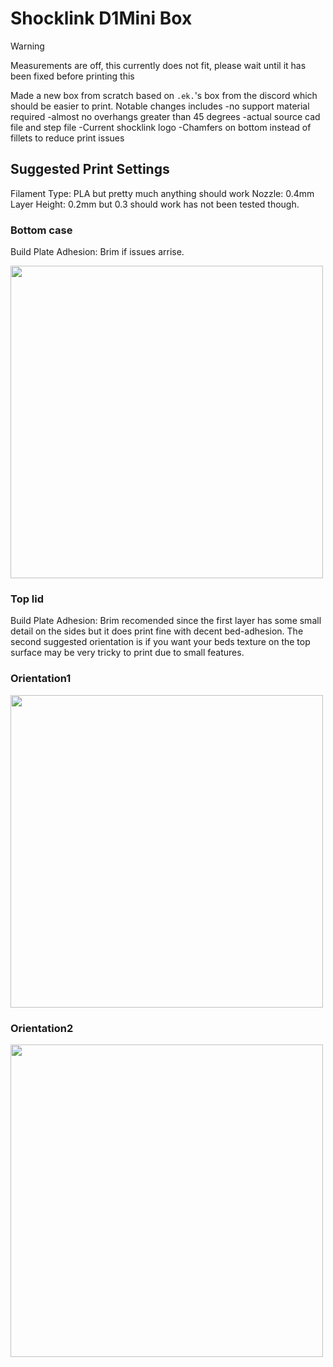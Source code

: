 # Shocklink D1Mini Box

> [!WARNING]  
> Measurements are off, this currently does not fit, please wait until it has been fixed before printing this


Made a new box from scratch based on `.ek.`'s box from the discord which should be easier to print.
Notable changes includes
-no support material required
-almost no overhangs greater than 45 degrees
-actual source cad file and step file 
-Current shocklink logo
-Chamfers on bottom instead of fillets to reduce print issues

## Suggested Print Settings
Filament Type: PLA but pretty much anything should work
Nozzle: 0.4mm
Layer Height: 0.2mm but 0.3 should work has not been tested though.

### Bottom case
Build Plate Adhesion: Brim if issues arrise.

<img src="Images/BottomCaseSuggestedOrientation.png" width="500">

### Top lid
Build Plate Adhesion: Brim recomended since the first layer has some small detail on the sides but it does print fine with decent bed-adhesion.
The second suggested orientation is if you want your beds texture on the top surface may be very tricky to print due to small features.
### Orientation1
<img src="Images/TopLidSuggestedOrientation1.png" width="500">

### Orientation2
<img src="Images/TopLidSuggestedOrientation2.png" width="500">
